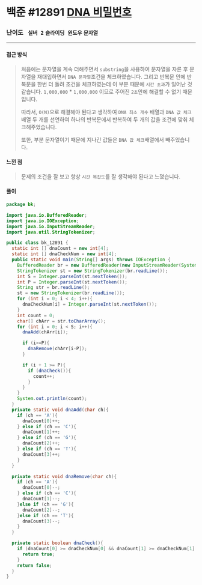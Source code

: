 # 백준 #12891 [DNA 비밀번호](https://www.acmicpc.net/problem/12891)

### 난이도 ` 실버 2` `슬라이딩 윈도우` `문자열`

---

#### 접근 방식

> 처음에는 문자열을 계속 더해주면서 `substring`을 사용하여 문자열을 자른 후 문자열을 재대입하면서 `DNA 문자열`조건을 체크하였습니다. 그리고 반복문 안에 반복문을 한번 더 돌려 조건을 체크하였는데 이 부분 때문에 `시간 초과`가 일어난 것 같습니다. `1,000,000` * `1,000,000` 이므로 주어진 `2초`안에 해결할 수 없기 때문입니다.
>
> 따라서, `O(N)`으로 해결해야 된다고 생각하여 `DNA 최소 개수` 배열과 `DNA 값 체크`배열 두 개를 선언하여 하나의 반복문에서 반복하여 두 개의 값을 조건에 맞춰 체크해주었습니다.
>
> 또한, 부분 문자열이기 때문에 지나간 값들은 `DNA 값 체크`배열에서 빼주었습니다.

#### 느낀 점

>문제의 조건을 잘 보고 항상 `시간 복잡도`를 잘 생각해야 된다고 느꼈습니다.

#### 풀이

```java
package bk;

import java.io.BufferedReader;
import java.io.IOException;
import java.io.InputStreamReader;
import java.util.StringTokenizer;

public class bk_12891 {
  static int [] dnaCount = new int[4];
  static int [] dnaCheckNum = new int[4];
  public static void main(String[] args) throws IOException {
    BufferedReader br = new BufferedReader(new InputStreamReader(System.in));
    StringTokenizer st = new StringTokenizer(br.readLine());
    int S = Integer.parseInt(st.nextToken());
    int P = Integer.parseInt(st.nextToken());
    String str = br.readLine();
    st = new StringTokenizer(br.readLine());
    for (int i = 0; i < 4; i++){
      dnaCheckNum[i] = Integer.parseInt(st.nextToken());
    }
    int count = 0;
    char[] chArr = str.toCharArray();
    for (int i = 0; i < S; i++){
      dnaAdd(chArr[i]);

      if (i>=P){
        dnaRemove(chArr[i-P]);
      }

      if (i + 1 >= P){
        if (dnaCheck()){
          count++;
        }
      }
    }
    System.out.println(count);
  }
  private static void dnaAdd(char ch){
    if (ch == 'A'){
      dnaCount[0]++;
    } else if (ch == 'C'){
      dnaCount[1]++;
    } else if (ch == 'G'){
      dnaCount[2]++;
    } else if (ch == 'T'){
      dnaCount[3]++;
    }
  }

  private static void dnaRemove(char ch){
    if (ch == 'A'){
      dnaCount[0]--;
    } else if (ch == 'C'){
      dnaCount[1]--;
    }else if (ch == 'G'){
      dnaCount[2]--;
    }else if (ch == 'T'){
      dnaCount[3]--;
    }
  }

  private static boolean dnaCheck(){
    if (dnaCount[0] >= dnaCheckNum[0] && dnaCount[1] >= dnaCheckNum[1] && dnaCount[2] >= dnaCheckNum[2] && dnaCount[3] >= dnaCheckNum[3]){
      return true;
    }
    return false;
  }
}
```

